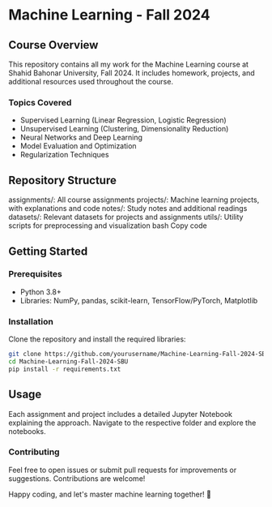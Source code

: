 # Machine Learning - Fall 2024

## Course Overview
This repository contains all my work for the Machine Learning course at Shahid Bahonar University, Fall 2024. It includes homework, projects, and additional resources used throughout the course.

### Topics Covered
- Supervised Learning (Linear Regression, Logistic Regression)
- Unsupervised Learning (Clustering, Dimensionality Reduction)
- Neural Networks and Deep Learning
- Model Evaluation and Optimization
- Regularization Techniques

## Repository Structure
assignments/: All course assignments
projects/: Machine learning projects, with explanations and code
notes/: Study notes and additional readings
datasets/: Relevant datasets for projects and assignments
utils/: Utility scripts for preprocessing and visualization
bash
Copy code

## Getting Started

### Prerequisites
- Python 3.8+
- Libraries: NumPy, pandas, scikit-learn, TensorFlow/PyTorch, Matplotlib

### Installation
Clone the repository and install the required libraries:

```bash
git clone https://github.com/yourusername/Machine-Learning-Fall-2024-SBU.git
cd Machine-Learning-Fall-2024-SBU
pip install -r requirements.txt
```

## Usage
Each assignment and project includes a detailed Jupyter Notebook explaining the approach. Navigate to the respective folder and explore the notebooks.

### Contributing
Feel free to open issues or submit pull requests for improvements or suggestions. Contributions are welcome!

Happy coding, and let's master machine learning together! 🤖
